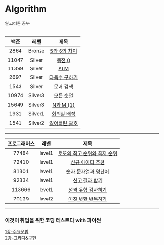 # Algorithm
알고리즘 공부
<br><br>

|백준|레벨|제목|
|:---:|:---:|:---:|
|2864|Bronze|[5와 6의 차이](https://github.com/kimchaeeun3447/Algorithm/tree/main/%EB%B0%B1%EC%A4%80/Bronze/2864.%E2%80%855%EC%99%80%E2%80%856%EC%9D%98%E2%80%85%EC%B0%A8%EC%9D%B4)|
|11047|Silver|[동전 0](https://github.com/kimchaeeun3447/Algorithm/tree/main/%EB%B0%B1%EC%A4%80/Silver/11047.%E2%80%85%EB%8F%99%EC%A0%84%E2%80%850)|
|11399|Silver|[ATM](https://github.com/kimchaeeun3447/Algorithm/tree/main/%EB%B0%B1%EC%A4%80/Silver/11399.%E2%80%85ATM)|
|2697|Silver|[다음수 구하기](https://github.com/kimchaeeun3447/Algorithm/tree/main/%EB%B0%B1%EC%A4%80/Silver/2697.%E2%80%85%EB%8B%A4%EC%9D%8C%EC%88%98%E2%80%85%EA%B5%AC%ED%95%98%EA%B8%B0)|
|1543|Silver|[문서 검색](https://github.com/kimchaeeun3447/Algorithm/tree/main/%EB%B0%B1%EC%A4%80/Silver/1543.%E2%80%85%EB%AC%B8%EC%84%9C%E2%80%85%EA%B2%80%EC%83%89)|
|10974|Silver3|[모든 순열](https://github.com/kimchaeeun3447/Algorithm/tree/main/%EB%B0%B1%EC%A4%80/Silver/10974.%E2%80%85%EB%AA%A8%EB%93%A0%E2%80%85%EC%88%9C%EC%97%B4)|
|15649|Silver3|[N과 M (1)](https://github.com/kimchaeeun3447/Algorithm/tree/main/%EB%B0%B1%EC%A4%80/Silver/15649.%E2%80%85N%EA%B3%BC%E2%80%85M%E2%80%85%EF%BC%881%EF%BC%89)|
|1931|Silver1|[회의실 배정](https://github.com/kimchaeeun3447/Algorithm/tree/main/%EB%B0%B1%EC%A4%80/Silver/1931.%E2%80%85%ED%9A%8C%EC%9D%98%EC%8B%A4%E2%80%85%EB%B0%B0%EC%A0%95)|
|1541|Silver2|[잃어버린 괄호](https://github.com/kimchaeeun3447/Algorithm/tree/main/%EB%B0%B1%EC%A4%80/Silver/1541.%E2%80%85%EC%9E%83%EC%96%B4%EB%B2%84%EB%A6%B0%E2%80%85%EA%B4%84%ED%98%B8)|
---
|프로그래머스|레벨|제목|
|:---:|:---:|:---:|
|77484|level1|[로또의 최고 순위와 최저 순위](https://github.com/kimchaeeun3447/Algorithm/tree/main/%ED%94%84%EB%A1%9C%EA%B7%B8%EB%9E%98%EB%A8%B8%EC%8A%A4/lv1/77484.%E2%80%85%EB%A1%9C%EB%98%90%EC%9D%98%E2%80%85%EC%B5%9C%EA%B3%A0%E2%80%85%EC%88%9C%EC%9C%84%EC%99%80%E2%80%85%EC%B5%9C%EC%A0%80%E2%80%85%EC%88%9C%EC%9C%84)|
|72410|level1|[신규 아이디 추천](https://github.com/kimchaeeun3447/Algorithm/tree/main/%ED%94%84%EB%A1%9C%EA%B7%B8%EB%9E%98%EB%A8%B8%EC%8A%A4/lv1/72410.%E2%80%85%EC%8B%A0%EA%B7%9C%E2%80%85%EC%95%84%EC%9D%B4%EB%94%94%E2%80%85%EC%B6%94%EC%B2%9C)|
|81301|level1|[숫자 문자열과 영단어](https://github.com/kimchaeeun3447/Algorithm/tree/main/%ED%94%84%EB%A1%9C%EA%B7%B8%EB%9E%98%EB%A8%B8%EC%8A%A4/lv1/81301.%E2%80%85%EC%88%AB%EC%9E%90%E2%80%85%EB%AC%B8%EC%9E%90%EC%97%B4%EA%B3%BC%E2%80%85%EC%98%81%EB%8B%A8%EC%96%B4)|
|92334|level1|[신고 결과 받기](https://github.com/kimchaeeun3447/Algorithm/tree/main/%ED%94%84%EB%A1%9C%EA%B7%B8%EB%9E%98%EB%A8%B8%EC%8A%A4/lv1/92334.%E2%80%85%EC%8B%A0%EA%B3%A0%E2%80%85%EA%B2%B0%EA%B3%BC%E2%80%85%EB%B0%9B%EA%B8%B0)|
|118666|level1|[성격 유형 검사하기](https://github.com/kimchaeeun3447/Algorithm/tree/main/%ED%94%84%EB%A1%9C%EA%B7%B8%EB%9E%98%EB%A8%B8%EC%8A%A4/lv1/118666.%E2%80%85%EC%84%B1%EA%B2%A9%E2%80%85%EC%9C%A0%ED%98%95%E2%80%85%EA%B2%80%EC%82%AC%ED%95%98%EA%B8%B0)|
|70129|level2|[이진 변환 반복하기](https://github.com/kimchaeeun3447/Algorithm/tree/main/%ED%94%84%EB%A1%9C%EA%B7%B8%EB%9E%98%EB%A8%B8%EC%8A%A4/lv2/70129.%E2%80%85%EC%9D%B4%EC%A7%84%E2%80%85%EB%B3%80%ED%99%98%E2%80%85%EB%B0%98%EB%B3%B5%ED%95%98%EA%B8%B0)|
---
### 이것이 취업을 위한 코딩 테스트다 with 파이썬
[1강-주요문법](https://github.com/kimchaeeun3447/Algorithm/blob/main/%EC%9D%B4%EC%BD%94%ED%85%8C%202021/1%EA%B0%95_%EC%A4%91%EC%9A%94%EB%AC%B8%EB%B2%95_%EC%9C%A0%EC%9A%A9%EB%9D%BC%EC%9D%B4%EB%B8%8C%EB%9F%AC%EB%A6%AC.md) <br>
[2강-그리디&구현](https://github.com/kimchaeeun3447/Algorithm/blob/main/%EC%9D%B4%EC%BD%94%ED%85%8C%202021/2%EC%9E%A5-%EA%B7%B8%EB%A6%AC%EB%94%94%26%EA%B5%AC%ED%98%84.md)

